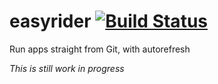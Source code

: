 easyrider [![Build Status](https://secure.travis-ci.org/Semantiq/easyrider.png)](http://travis-ci.org/Semantiq/easyrider)
=========
Run apps straight from Git, with autorefresh

*This is still work in progress*
